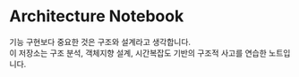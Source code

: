 # Architecture Notebook
기능 구현보다 중요한 것은 구조와 설계라고 생각합니다.  
이 저장소는 구조 분석, 객체지향 설계, 시간복잡도 기반의 구조적 사고를 연습한 노트입니다.
